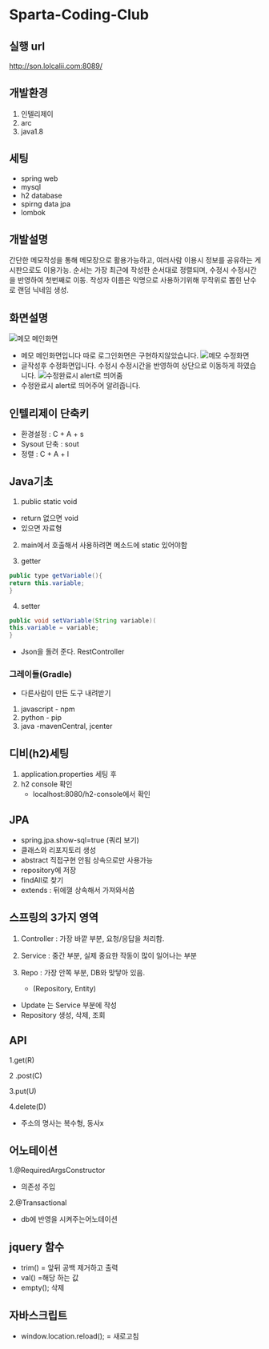 # Sparta-Coding-Club
## 실행 url
http://son.lolcalii.com:8089/

## 개발환경
1. 인텔리제이
2. arc
3. java1.8

## 세팅
- spring web
- mysql
- h2 database
- spirng data jpa
- lombok
## 개발설명
간단한 메모작성을 통해 메모장으로 활용가능하고,
여러사람 이용시 정보를 공유하는 게시판으로도 이용가능.
순서는 가장 최근에 작성한 순서대로 정렬되며, 수정시 수정시간을 반영하여 첫번째로 이동.
작성자 이름은 익명으로 사용하기위해 무작위로 뽑힌 난수로 랜덤 닉네임 생성.
## 화면설명
![메모 메인화면](https://user-images.githubusercontent.com/80336750/131963281-18074c39-ee62-4ee3-befe-222c58e9fa81.PNG) 
- 메모 메인화면입니다 따로 로그인화면은 구현하지않았습니다.
![메모 수정화면](https://user-images.githubusercontent.com/80336750/131963367-a8ec889d-a385-4d50-a337-28b41b6071bf.PNG)
- 글작성후 수정화면입니다. 수정시 수정시간을 반영하여 상단으로 이동하게 하였습니다.
![수정완료시 alert로 띄어줌](https://user-images.githubusercontent.com/80336750/131963445-831eb3d5-fac1-4316-a730-5985605de3eb.PNG)
- 수정완료시 alert로 띄어주어 알려줍니다.


## 인텔리제이 단축키
- 환경설정 : C + A + s
- Sysout 단축 : sout
- 정렬 : C + A + l

## Java기초
1. public static void
- return 없으면 void
- 있으면 자료형

2. main에서 호출해서 사용하려면 메소드에 static 있어야함

3. getter
```java
public type getVariable(){
return this.variable;
}
```
4. setter
```java
public void setVariable(String variable)(
this.variable = variable;
}
```

- Json을 돌려 준다. RestController

### 그레이들(Gradle)
- 다른사람이 만든 도구 내려받기
1. javascript - npm
2. python - pip
3. java -mavenCentral, jcenter

## 디비(h2)세팅
1. application.properties 세팅 후 
2. h2 console 확인
    - localhost:8080/h2-console에서 확인

## JPA
- spring.jpa.show-sql=true (쿼리 보기)
- 클래스와 리포지토리 생성
- abstract 직접구현 안됨 상속으로만 사용가능
- repository에 저장
- findAll로 찾기
- extends : 뒤에껄 상속해서 가져와서씀

## 스프링의 3가지 영역
1. Controller : 가장 바깥 부분, 요청/응답을 처리함.

2. Service : 중간 부분, 실제 중요한 작동이 많이 일어나는 부분

3. Repo : 가장 안쪽 부분, DB와 맞닿아 있음.
    - (Repository, Entity)

- Update 는 Service 부분에 작성
- Repository 생성, 삭제, 조회

## API
1.get(R)

2 .post(C)

3.put(U)

4.delete(D)

- 주소의 명사는 복수형, 동사x

## 어노테이션
1.@RequiredArgsConstructor
 - 의존성 주입

2.@Transactional
 - db에 반영을 시켜주는어노테이션


## jquery 함수
- trim() = 앞뒤 공백 제거하고 출력
- val() =해당 하는 값
- empty(); 삭제 

## 자바스크립트
- window.location.reload(); = 새로고침

